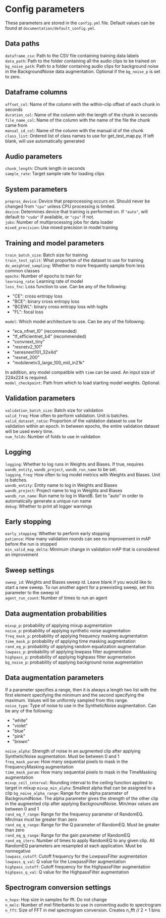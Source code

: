 # Config parameters
These parameters are stored in the `config.yml` file. Default values can be found at `documentation/default_config.yml`.

## Data paths
`dataframe_csv`: Path to the CSV file containing training data labels\
`data_path`: Path to the folder containing all the audio clips to be trained on\
`bg_noise_path`: Path to a folder containing audio clips for background noise in the BackgroundNoise data augmentation. Optional if the `bg_noise_p` is set to zero.

## Dataframe columns
`offset_col`: Name of the column with the within-clip offset of each chunk in seconds\
`duration_col`: Name of the column with the length of the chunk in seconds\
`file_name_col`: Name of the column with the name of the file the chunk came from\
`manual_id_col`: Name of the column with the manual id of the chunk\
`class_list`: Ordered list of class names to use for get_test_map.py. If left blank, will use automatically generated

## Audio parameters
`chunk_length`: Chunk length in seconds\
`sample_rate`: Target sample rate for loading clips

## System parameters
`prepros_device`: Device that preprocessing occurs on. Should never be changed from `"cpu"` unless CPU processing is limited.\
`device`: Determines device that training is performed on. If `"auto"`, will default to `"cuda"` if available, or `"cpu"` if not.\
`jobs`: Number of multiprocessing jobs for data loader\
`mixed_precision`: Use mixed precision in model training

## Training and model parameters
`train_batch_size`: Batch size for training\
`train_test_split`: What proportion of the dataset to use for training\
`do_weighted_sampling`: Whether to more frequently sample from less common classes\
`epochs`: Number of epochs to train for\
`learning_rate`: Learning rate of model\
`loss_fnc`: Loss function to use. Can be any of the following:
- "CE": cross entropy loss
- "BCE": binary cross entropy loss
- "BCEWL": binary cross entropy loss with logits
- "FL": focal loss

`model`: Which model architecture to use. Can be any of the following:
 - "eca\_nfnet\_l0" (recommended)
 - "tf\_efficientnet\_b4" (recommended)
 - "convnext\_tiny"
 - "resnetv2\_101"
 - "seresnext101\_32x4d"
 - "rexnet\_200"
 - "mobilenetv3\_large\_100\_miil\_in21k"  


 In addition, any model compatible with `timm` can be used. An input size of 224x224 is required.\
`model_checkpoint`: Path from which to load starting model weights. Optional.

## Validation parameters
`validation_batch_size`: Batch size for validation\
`valid_freq`: How often to perform validation. Unit is batches.\
`valid_dataset_ratio`: Proportion of the validation dataset to use for validation within an epoch. In between epochs, the entire validation dataset will be used every time.\
`num_folds`: Number of folds to use in validation

## Logging
`logging`: Whether to log runs in Weights and Biases. If true, requires `wandb_entity`, `wandb_project`, `wandb_run_name` to be set.\
`logging_freq`: How often to log model metrics with Weights and Biases. Unit is batches.\
`wandb_entity`: Entity name to log in Weights and Biases\
`wandb_project`: Project name to log in Weights and Biases\
`wandb_run_name`: Run name to log in WandB. Set to "auto" in order to automatically generate a unique run name\
`debug`: Whether to print all logger warnings

## Early stopping
`early_stopping`: Whether to perform early stopping\
`patience`: How many validation rounds can see no improvement in mAP before the run is stopped\
`min_valid_map_delta`: Minimum change in validation mAP that is considered an improvement

## Sweep settings
`sweep_id`: Weights and Biases sweep id. Leave blank if you would like to start a new sweep. To run another agent for a preexisting sweep, set this parameter to the sweep id\
`agent_run_count`: Number of times to run an agent

## Data augmentation probabilities
`mixup_p`: probability of applying mixup augmentation\
`noise_p`: probability of applying synthetic noise augmentation\
`freq_mask_p`: probability of applying frequency masking augmentation\
`time_mask_p`: probability of applying time masking augmentation\
`rand_eq_p`: probability of applying random equalization augmentation\
`lowpass_p`: probability of applying lowpass filter augmentation\
`highpass_p`: probability of applying highpass filter augmentation\
`bg_noise_p`: probability of applying background noise augmentation

## Data augmentation parameters
If a parameter specifies a range, then it is always a length two list with the first element specifying the minimum and the second specifying the maximum. Values will be uniformly sampled from this range.\
`noise_type`: Type of noise to use in the SyntheticNoise augmentation. Can be any of the following:
- "white"
- "violet"
- "blue"
- "pink"
- "brown"

`noise_alpha`: Strength of noise in an augmented clip after applying SyntheticNoise augmentation. Must be between 0 and 1\
`freq_mask_param`: How many sequential pixels to mask in the FrequencyMasking augmentation\
`time_mask_param`: How many sequential pixels to mask in the TimeMasking augmentation\
`mixup_ceil_interval`: Rounding interval to the ceiling function applied to target in mixup
`mixup_min_alpha`: Smallest alpha that can be assigned to a clip
`bg_noise_alpha_range`: Range for the alpha parameter of BackgroundNoise. The alpha parameter gives the strength of the other clip in the augmented clip after applying BackgroundNoise. Min/max values are between 0 and 1\
`rand_eq_f_range`: Range for the frequency parameter of RandomEQ. Min/max must be greater than zero\
`rand_eq_q_range`: Range for the Q parameter of RandomEQ. Must be greater than zero\
`rand_eq_g_range`: Range for the gain parameter of RandomEQ\
`rand_eq_iters`: Number of times to apply RandomEQ to any given clip. All RandomEQ parameters are resampled at each application. Must be nonnegative\
`lowpass_cutoff`: Cutoff frequency for the LowpassFilter augmentation\
`lowpass_q_val`: Q value for the LowpassFilter augmentation\
`highpass_cutoff`: Cutoff frequency for the HighpassFilter augmentation\
`highpass_q_val`: Q value for the HighpassFilter augmentation

## Spectrogram conversion settings
`n_hops`: Hop size in samples for fft. Do not change\
`n_mels`: Number of mel filterbanks to use in converting audio to spectrogram\
`n_fft`: Size of FFT in mel spectrogram conversion. Creates n\_fft // 2 + 1 bins
